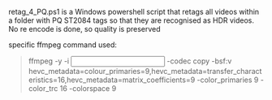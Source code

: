 retag_4_PQ.ps1 is a Windows powershell script that retags all videos within a folder with PQ ST2084 tags so that they are recognised as HDR videos. No re encode is done, so quality is preserved

specific ffmpeg command used:

> ffmpeg -y -i <input> -codec copy -bsf:v hevc_metadata=colour_primaries=9,hevc_metadata=transfer_characteristics=16,hevc_metadata=matrix_coefficients=9 -color_primaries 9 -color_trc 16 -colorspace 9 <output>
